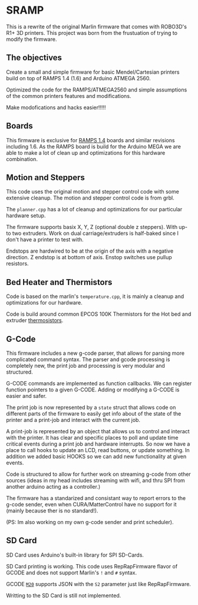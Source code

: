 #  SRAMP  #

This is a rewrite of the original Marlin firmware that comes with ROBO3D's R1+  3D printers. This project was born from the frustuation of trying to modify the firmware.

## The  objectives ##

Create a small and simple firmware for basic Mendel/Cartesian printers build on top of RAMPS 1.4 (1.6) and Arduino ATMEGA 2560.  

Optimized the code for the RAMPS/ATMEGA2560 and simple assumptions of the common printers features and modifications.

Make modofications and hacks easier!!!!!


## Boards ##

This firmware is exclusive for [RAMPS 1.4](https://reprap.org/wiki/RAMPS_1.4)  boards and similar revisions including 1.6.  As the RAMPS board is build for the Arduino MEGA we are able to make a lot of clean up and optimizations for this hardware combination.

## Motion and Steppers ##

This code uses the original motion and stepper control code with some extensive cleanup. The motion and stepper control code is from grbl. 

The `planner.cpp` has a lot of cleanup and optimizations for our particular hardware setup. 

The firmware supports basix X, Y, Z (optional double z steppers). With up-to two extruders. Work on dual carriage/extruders is half-baked since I don't have a printer to test with. 

Endstops are hardwired to be at the origin of the axis with a negative direction. Z endstop is at bottom of axis. Enstop switches use pullup resistors.

## Bed Heater and Thermistors ##

Code is based on the marlin's `temperature.cpp`, it is mainly a cleanup and optimizations for our hardware.

Code is build around common EPCOS 100K Thermistors for the Hot bed and extruder [thermosistors](https://reprap.org/wiki/Thermistor).

## G-Code ##

This firmware includes a new g-code parser, that allows for parsing more complicated command syntax. The parser and gcode processing is completely new, the print job and processing is very modular and structured. 

G-CODE commands are implemented as function callbacks. We can register function pointers to a given G-CODE. Adding or modifying a G-CODE is easier and safer.

The print job is now represented by a `state` struct that allows code on different parts of the firmware to easily get info about of the state of the printer and a print-job and interact with the current job.

A print-job is represented by an object that allows us to control and interact with the printer. It has clear and specific places to poll and update time critical events during a print job and hardware interrupts. So now we have a place to call hooks to update an LCD, read buttons, or update something. In addition we added basic HOOKS so we can add new functionality at given events. 

Code is structured to allow for further work on streaming g-code from other sources (ideas in my head includes streaming with wifi, and thru SPI from another arduino acting as a controller.)

The firmware has a standarized and consistant way to report errors to the g-code sender, even when CURA/MatterControl have no support for it (mainly because ther is no standard!).

(PS: Im also working on my own g-code sender and print scheduler).

## SD Card ##

SD Card uses Arduino's built-in library for SPI SD-Cards. 

SD Card printing is working. This code uses RepRapFirmware flavor of GCODE and does not support Marlin's `!` and `#` syntax.

GCODE [`M20`](https://reprap.org/wiki/G-code#M20:_List_SD_card) supports JSON with the `S2` parameter just like RepRapFirmware.

Writting to the SD Card is still not implemented.


